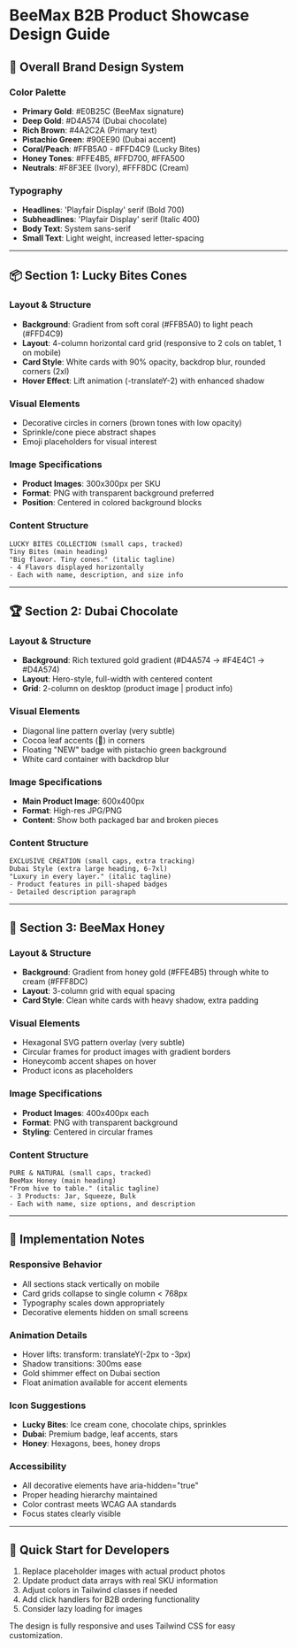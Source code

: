 # BeeMax B2B Product Showcase Design Guide

## 🎨 Overall Brand Design System

### Color Palette
- **Primary Gold**: #E0B25C (BeeMax signature)
- **Deep Gold**: #D4A574 (Dubai chocolate)
- **Rich Brown**: #4A2C2A (Primary text)
- **Pistachio Green**: #90EE90 (Dubai accent)
- **Coral/Peach**: #FFB5A0 - #FFD4C9 (Lucky Bites)
- **Honey Tones**: #FFE4B5, #FFD700, #FFA500
- **Neutrals**: #F8F3EE (Ivory), #FFF8DC (Cream)

### Typography
- **Headlines**: 'Playfair Display' serif (Bold 700)
- **Subheadlines**: 'Playfair Display' serif (Italic 400)
- **Body Text**: System sans-serif
- **Small Text**: Light weight, increased letter-spacing

---

## 📦 Section 1: Lucky Bites Cones

### Layout & Structure
- **Background**: Gradient from soft coral (#FFB5A0) to light peach (#FFD4C9)
- **Layout**: 4-column horizontal card grid (responsive to 2 cols on tablet, 1 on mobile)
- **Card Style**: White cards with 90% opacity, backdrop blur, rounded corners (2xl)
- **Hover Effect**: Lift animation (-translateY-2) with enhanced shadow

### Visual Elements
- Decorative circles in corners (brown tones with low opacity)
- Sprinkle/cone piece abstract shapes
- Emoji placeholders for visual interest

### Image Specifications
- **Product Images**: 300x300px per SKU
- **Format**: PNG with transparent background preferred
- **Position**: Centered in colored background blocks

### Content Structure
```
LUCKY BITES COLLECTION (small caps, tracked)
Tiny Bites (main heading)
"Big flavor. Tiny cones." (italic tagline)
- 4 Flavors displayed horizontally
- Each with name, description, and size info
```

---

## 🏆 Section 2: Dubai Chocolate

### Layout & Structure
- **Background**: Rich textured gold gradient (#D4A574 → #F4E4C1 → #D4A574)
- **Layout**: Hero-style, full-width with centered content
- **Grid**: 2-column on desktop (product image | product info)

### Visual Elements
- Diagonal line pattern overlay (very subtle)
- Cocoa leaf accents (🍃) in corners
- Floating "NEW" badge with pistachio green background
- White card container with backdrop blur

### Image Specifications
- **Main Product Image**: 600x400px
- **Format**: High-res JPG/PNG
- **Content**: Show both packaged bar and broken pieces

### Content Structure
```
EXCLUSIVE CREATION (small caps, extra tracking)
Dubai Style (extra large heading, 6-7xl)
"Luxury in every layer." (italic tagline)
- Product features in pill-shaped badges
- Detailed description paragraph
```

---

## 🍯 Section 3: BeeMax Honey

### Layout & Structure
- **Background**: Gradient from honey gold (#FFE4B5) through white to cream (#FFF8DC)
- **Layout**: 3-column grid with equal spacing
- **Card Style**: Clean white cards with heavy shadow, extra padding

### Visual Elements
- Hexagonal SVG pattern overlay (very subtle)
- Circular frames for product images with gradient borders
- Honeycomb accent shapes on hover
- Product icons as placeholders

### Image Specifications
- **Product Images**: 400x400px each
- **Format**: PNG with transparent background
- **Styling**: Centered in circular frames

### Content Structure
```
PURE & NATURAL (small caps, tracked)
BeeMax Honey (main heading)
"From hive to table." (italic tagline)
- 3 Products: Jar, Squeeze, Bulk
- Each with name, size options, and description
```

---

## 🎯 Implementation Notes

### Responsive Behavior
- All sections stack vertically on mobile
- Card grids collapse to single column < 768px
- Typography scales down appropriately
- Decorative elements hidden on small screens

### Animation Details
- Hover lifts: transform: translateY(-2px to -3px)
- Shadow transitions: 300ms ease
- Gold shimmer effect on Dubai section
- Float animation available for accent elements

### Icon Suggestions
- **Lucky Bites**: Ice cream cone, chocolate chips, sprinkles
- **Dubai**: Premium badge, leaf accents, stars
- **Honey**: Hexagons, bees, honey drops

### Accessibility
- All decorative elements have aria-hidden="true"
- Proper heading hierarchy maintained
- Color contrast meets WCAG AA standards
- Focus states clearly visible

---

## 🚀 Quick Start for Developers

1. Replace placeholder images with actual product photos
2. Update product data arrays with real SKU information
3. Adjust colors in Tailwind classes if needed
4. Add click handlers for B2B ordering functionality
5. Consider lazy loading for images

The design is fully responsive and uses Tailwind CSS for easy customization.